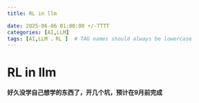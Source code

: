 ```yaml
---
title: RL in llm

date: 2025-06-06 01:00:00 +/-TTTT
categories: [AI,LLM]
tags: [AI,LLM ，RL ]  # TAG names should always be lowercase
---
```

# RL in llm

**好久没学自己想学的东西了，开几个坑，预计在9月前完成**